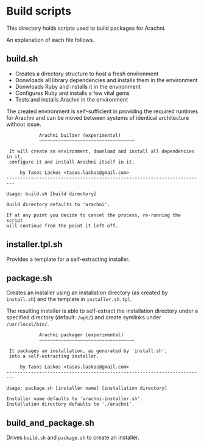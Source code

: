 # Build scripts

This directory holds scripts used to build packages for Arachni.

An explanation of each file follows.

## build.sh

* Creates a directory structure to host a fresh environment
* Donwloads all library dependencies and installs them in the environment
* Donwloads Ruby and installs it in the environment
* Configures Ruby and installs a few vital gems
* Tests and installs Arachni in the environment

The created environment is self-sufficient in providing the required runtimes
for Arachni and can be moved between systems of identical architecture without issue.

```
            Arachni builder (experimental)
            ~~~~~~~~~~~~~~~~~~~~~~~~~~~~~~~~~~~

 It will create an environment, download and install all dependencies in it,
 configure it and install Arachni itself in it.

     by Tasos Laskos <tasos.laskos@gmail.com>
-------------------------------------------------------------------------

Usage: build.sh [build directory]

Build directory defaults to 'arachni'.

If at any point you decide to cancel the process, re-running the script
will continue from the point it left off.
```

## installer.tpl.sh

Provides a template for a self-extracting installer.

## package.sh

Creates an installer using an installation directory (as created by ```install.sh```) and
the template in ```installer.sh.tpl```.

The resulting installer is able to self-extract the installation directory under
a specified directory (default: ```/opt/```) and create symlinks under ```/usr/local/bin/```.

```
            Arachni packager (experimental)
            ~~~~~~~~~~~~~~~~~~~~~~~~~~~~~~~~~~~

 It packages an installation, as generated by 'install.sh',
 into a self-extracting installer.

     by Tasos Laskos <tasos.laskos@gmail.com>
-------------------------------------------------------------------------

Usage: package.sh [installer name] [installation directory]

Installer name defaults to 'arachni-installer.sh'.
Installation directory defaults to './arachni'.

```

## build_and_package.sh

Drives ```build.sh``` and ```package.sh``` to create an installer.
